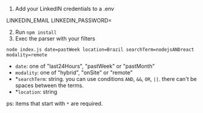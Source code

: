 1. Add your LinkedIN credentials to a .env

LINKEDIN_EMAIL
LINKEDIN_PASSWORD=

2. Run `npm install`
3. Exec the parser with your filters

`node index.js date=pastWeek location=Brazil searchTerm=nodejsANDreact modality=remote`

- `date`: one of "last24Hours", "pastWeek" or "pastMonth"
- `modality`: one of "hybrid", "onSite" or "remote"
- \*`searchTerm`: string. you can use conditions `AND`, `&&`, `OR`, `||`. there can't be spaces between the terms.
- \*`location`: string

ps: items that start with `*` are required.

